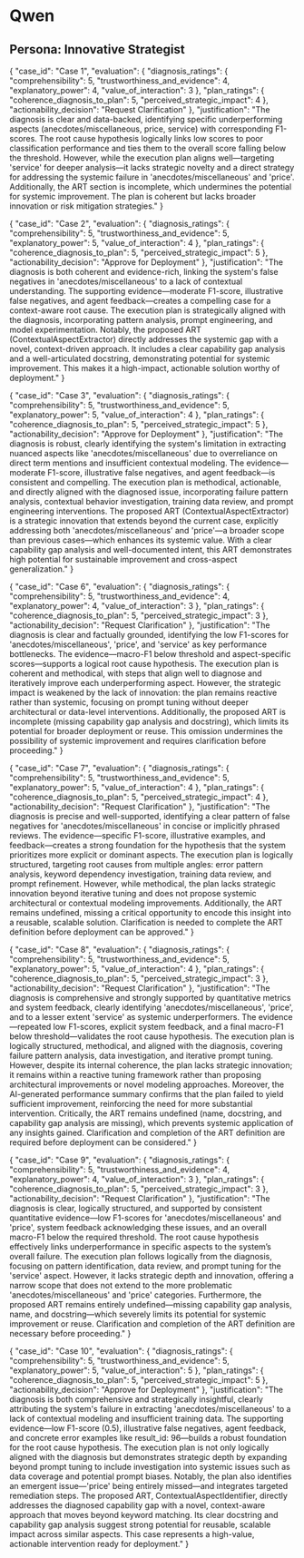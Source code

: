 # Qwen 
## Persona: Innovative Strategist

{
  "case_id": "Case 1",
  "evaluation": {
    "diagnosis_ratings": {
      "comprehensibility": 5,
      "trustworthiness_and_evidence": 4,
      "explanatory_power": 4,
      "value_of_interaction": 3
    },
    "plan_ratings": {
      "coherence_diagnosis_to_plan": 5,
      "perceived_strategic_impact": 4
    },
    "actionability_decision": "Request Clarification"
  },
  "justification": "The diagnosis is clear and data-backed, identifying specific underperforming aspects (anecdotes/miscellaneous, price, service) with corresponding F1-scores. The root cause hypothesis logically links low scores to poor classification performance and ties them to the overall score falling below the threshold. However, while the execution plan aligns well—targeting 'service' for deeper analysis—it lacks strategic novelty and a direct strategy for addressing the systemic failure in 'anecdotes/miscellaneous' and 'price'. Additionally, the ART section is incomplete, which undermines the potential for systemic improvement. The plan is coherent but lacks broader innovation or risk mitigation strategies."
}

{
  "case_id": "Case 2",
  "evaluation": {
    "diagnosis_ratings": {
      "comprehensibility": 5,
      "trustworthiness_and_evidence": 5,
      "explanatory_power": 5,
      "value_of_interaction": 4
    },
    "plan_ratings": {
      "coherence_diagnosis_to_plan": 5,
      "perceived_strategic_impact": 5
    },
    "actionability_decision": "Approve for Deployment"
  },
  "justification": "The diagnosis is both coherent and evidence-rich, linking the system's false negatives in 'anecdotes/miscellaneous' to a lack of contextual understanding. The supporting evidence—moderate F1-score, illustrative false negatives, and agent feedback—creates a compelling case for a context-aware root cause. The execution plan is strategically aligned with the diagnosis, incorporating pattern analysis, prompt engineering, and model experimentation. Notably, the proposed ART (ContextualAspectExtractor) directly addresses the systemic gap with a novel, context-driven approach. It includes a clear capability gap analysis and a well-articulated docstring, demonstrating potential for systemic improvement. This makes it a high-impact, actionable solution worthy of deployment."
}

{
  "case_id": "Case 3",
  "evaluation": {
    "diagnosis_ratings": {
      "comprehensibility": 5,
      "trustworthiness_and_evidence": 5,
      "explanatory_power": 5,
      "value_of_interaction": 4
    },
    "plan_ratings": {
      "coherence_diagnosis_to_plan": 5,
      "perceived_strategic_impact": 5
    },
    "actionability_decision": "Approve for Deployment"
  },
  "justification": "The diagnosis is robust, clearly identifying the system's limitation in extracting nuanced aspects like 'anecdotes/miscellaneous' due to overreliance on direct term mentions and insufficient contextual modeling. The evidence—moderate F1-score, illustrative false negatives, and agent feedback—is consistent and compelling. The execution plan is methodical, actionable, and directly aligned with the diagnosed issue, incorporating failure pattern analysis, contextual behavior investigation, training data review, and prompt engineering interventions. The proposed ART (ContextualAspectExtractor) is a strategic innovation that extends beyond the current case, explicitly addressing both 'anecdotes/miscellaneous' and 'price'—a broader scope than previous cases—which enhances its systemic value. With a clear capability gap analysis and well-documented intent, this ART demonstrates high potential for sustainable improvement and cross-aspect generalization."
}

{
  "case_id": "Case 6",
  "evaluation": {
    "diagnosis_ratings": {
      "comprehensibility": 5,
      "trustworthiness_and_evidence": 4,
      "explanatory_power": 4,
      "value_of_interaction": 3
    },
    "plan_ratings": {
      "coherence_diagnosis_to_plan": 5,
      "perceived_strategic_impact": 3
    },
    "actionability_decision": "Request Clarification"
  },
  "justification": "The diagnosis is clear and factually grounded, identifying the low F1-scores for 'anecdotes/miscellaneous', 'price', and 'service' as key performance bottlenecks. The evidence—macro-F1 below threshold and aspect-specific scores—supports a logical root cause hypothesis. The execution plan is coherent and methodical, with steps that align well to diagnose and iteratively improve each underperforming aspect. However, the strategic impact is weakened by the lack of innovation: the plan remains reactive rather than systemic, focusing on prompt tuning without deeper architectural or data-level interventions. Additionally, the proposed ART is incomplete (missing capability gap analysis and docstring), which limits its potential for broader deployment or reuse. This omission undermines the possibility of systemic improvement and requires clarification before proceeding."
}

{
  "case_id": "Case 7",
  "evaluation": {
    "diagnosis_ratings": {
      "comprehensibility": 5,
      "trustworthiness_and_evidence": 5,
      "explanatory_power": 5,
      "value_of_interaction": 4
    },
    "plan_ratings": {
      "coherence_diagnosis_to_plan": 5,
      "perceived_strategic_impact": 4
    },
    "actionability_decision": "Request Clarification"
  },
  "justification": "The diagnosis is precise and well-supported, identifying a clear pattern of false negatives for 'anecdotes/miscellaneous' in concise or implicitly phrased reviews. The evidence—specific F1-score, illustrative examples, and feedback—creates a strong foundation for the hypothesis that the system prioritizes more explicit or dominant aspects. The execution plan is logically structured, targeting root causes from multiple angles: error pattern analysis, keyword dependency investigation, training data review, and prompt refinement. However, while methodical, the plan lacks strategic innovation beyond iterative tuning and does not propose systemic architectural or contextual modeling improvements. Additionally, the ART remains undefined, missing a critical opportunity to encode this insight into a reusable, scalable solution. Clarification is needed to complete the ART definition before deployment can be approved."
}

{
  "case_id": "Case 8",
  "evaluation": {
    "diagnosis_ratings": {
      "comprehensibility": 5,
      "trustworthiness_and_evidence": 5,
      "explanatory_power": 5,
      "value_of_interaction": 4
    },
    "plan_ratings": {
      "coherence_diagnosis_to_plan": 5,
      "perceived_strategic_impact": 3
    },
    "actionability_decision": "Request Clarification"
  },
  "justification": "The diagnosis is comprehensive and strongly supported by quantitative metrics and system feedback, clearly identifying 'anecdotes/miscellaneous', 'price', and to a lesser extent 'service' as systemic underperformers. The evidence—repeated low F1-scores, explicit system feedback, and a final macro-F1 below threshold—validates the root cause hypothesis. The execution plan is logically structured, methodical, and aligned with the diagnosis, covering failure pattern analysis, data investigation, and iterative prompt tuning. However, despite its internal coherence, the plan lacks strategic innovation; it remains within a reactive tuning framework rather than proposing architectural improvements or novel modeling approaches. Moreover, the AI-generated performance summary confirms that the plan failed to yield sufficient improvement, reinforcing the need for more substantial intervention. Critically, the ART remains undefined (name, docstring, and capability gap analysis are missing), which prevents systemic application of any insights gained. Clarification and completion of the ART definition are required before deployment can be considered."
}

{
  "case_id": "Case 9",
  "evaluation": {
    "diagnosis_ratings": {
      "comprehensibility": 5,
      "trustworthiness_and_evidence": 4,
      "explanatory_power": 4,
      "value_of_interaction": 3
    },
    "plan_ratings": {
      "coherence_diagnosis_to_plan": 5,
      "perceived_strategic_impact": 3
    },
    "actionability_decision": "Request Clarification"
  },
  "justification": "The diagnosis is clear, logically structured, and supported by consistent quantitative evidence—low F1-scores for 'anecdotes/miscellaneous' and 'price', system feedback acknowledging these issues, and an overall macro-F1 below the required threshold. The root cause hypothesis effectively links underperformance in specific aspects to the system’s overall failure. The execution plan follows logically from the diagnosis, focusing on pattern identification, data review, and prompt tuning for the 'service' aspect. However, it lacks strategic depth and innovation, offering a narrow scope that does not extend to the more problematic 'anecdotes/miscellaneous' and 'price' categories. Furthermore, the proposed ART remains entirely undefined—missing capability gap analysis, name, and docstring—which severely limits its potential for systemic improvement or reuse. Clarification and completion of the ART definition are necessary before proceeding."
}

{
  "case_id": "Case 10",
  "evaluation": {
    "diagnosis_ratings": {
      "comprehensibility": 5,
      "trustworthiness_and_evidence": 5,
      "explanatory_power": 5,
      "value_of_interaction": 5
    },
    "plan_ratings": {
      "coherence_diagnosis_to_plan": 5,
      "perceived_strategic_impact": 5
    },
    "actionability_decision": "Approve for Deployment"
  },
  "justification": "The diagnosis is both comprehensive and strategically insightful, clearly attributing the system's failure in extracting 'anecdotes/miscellaneous' to a lack of contextual modeling and insufficient training data. The supporting evidence—low F1-score (0.5), illustrative false negatives, agent feedback, and concrete error examples like result_id: 96—builds a robust foundation for the root cause hypothesis. The execution plan is not only logically aligned with the diagnosis but demonstrates strategic depth by expanding beyond prompt tuning to include investigation into systemic issues such as data coverage and potential prompt biases. Notably, the plan also identifies an emergent issue—'price' being entirely missed—and integrates targeted remediation steps. The proposed ART, ContextualAspectIdentifier, directly addresses the diagnosed capability gap with a novel, context-aware approach that moves beyond keyword matching. Its clear docstring and capability gap analysis suggest strong potential for reusable, scalable impact across similar aspects. This case represents a high-value, actionable intervention ready for deployment."
}


